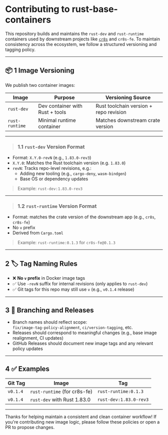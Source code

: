 # Contributing to rust-base-containers

This repository builds and maintains the `rust-dev` and `rust-runtime` containers used by downstream projects like [`cr8s`](https://github.com/JohnBasrai/cr8s) and `cr8s-fe`. To maintain consistency across the ecosystem, we follow a structured versioning and tagging policy.

---

## 📦 1 Image Versioning

We publish two container images:

| Image         | Purpose                          | Versioning Source                      |
|---------------|----------------------------------|----------------------------------------|
| `rust-dev`    | Dev container with Rust + tools  | Rust toolchain version + repo revision |
| `rust-runtime`| Minimal runtime container        | Matches downstream crate version       |

---

> ### 1.1 `rust-dev` Version Format

- Format: `X.Y.0-revN` (e.g., `1.83.0-rev3`)
- `X.Y.0`: Matches the Rust toolchain version (e.g. `1.83.0`)
- `revN`: Tracks repo-level revisions, e.g.:
  - Adding new tooling (e.g., `cargo-deny`, `wasm-bindgen`)
  - Base OS or dependency updates

> Example: `rust-dev:1.83.0-rev3`

---

> ### 1.2 `rust-runtime` Version Format

- Format: matches the crate version of the downstream app (e.g., `cr8s`, `cr8s-fe`)
- No `v` prefix
- Derived from `Cargo.toml`

> Example: `rust-runtime:0.1.3` for `cr8s-fe@0.1.3`

---

## 2 🏷️ Tag Naming Rules

- ❌ **No `v` prefix** in Docker image tags
- ✅ Use `-revN` suffix for internal revisions (only applies to `rust-dev`)
- ✅ Git tags for this repo may still use `v` (e.g., `v0.1.4` release)

---

## 3 🌿 Branching and Releases

- Branch names should reflect scope:  
  `fix/image-tag-policy-alignment`, `ci/version-tagging`, etc.
- Releases should correspond to meaningful changes (e.g., base image realignment, CI updates)
- GitHub Releases should document new image tags and any relevant policy updates

---

## 4 ✅ Examples

| Git Tag     | Image                           | Tag                     |
|-------------|----------------------------------|--------------------------|
| `v0.1.4`    | `rust-runtime` (for cr8s-fe)     | `rust-runtime:0.1.3`     |
| `v0.1.4`    | `rust-dev` with Rust 1.83.0      | `rust-dev:1.83.0-rev3`   |

---

Thanks for helping maintain a consistent and clean container workflow! If you're contributing new image logic, please follow these policies or open a PR to propose changes.
